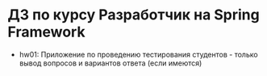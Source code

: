 # ДЗ по курсу Разработчик на Spring Framework
- hw01: Приложение по проведению тестирования студентов - только вывод вопросов и вариантов ответа (если имеются)
